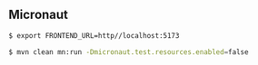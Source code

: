 ## Micronaut 

```sh
$ export FRONTEND_URL=http//localhost:5173 

$ mvn clean mn:run -Dmicronaut.test.resources.enabled=false
```